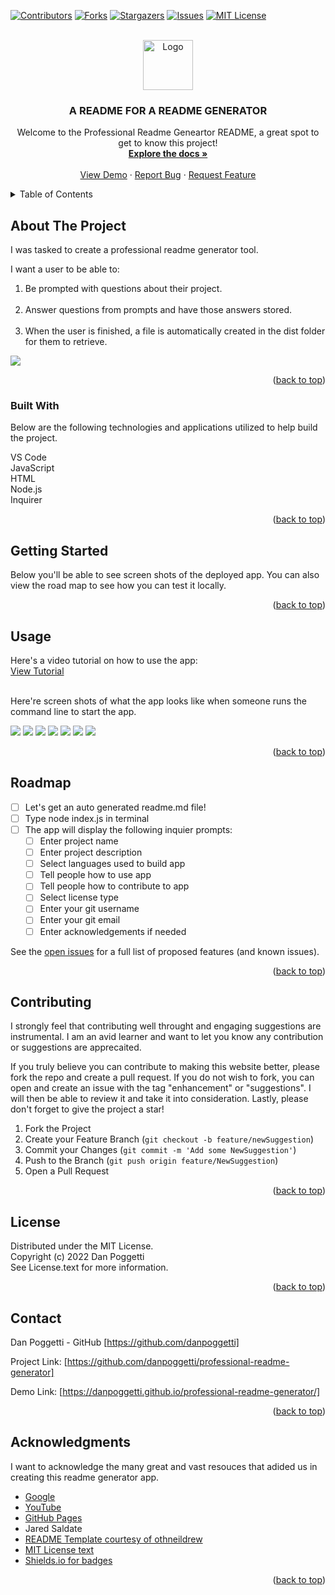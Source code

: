 <a name="readme-top"></a>

[![Contributors][contributors-shield]][contributors-url]
[![Forks][forks-shield]][forks-url]
[![Stargazers][stars-shield]][stars-url]
[![Issues][issues-shield]][issues-url]
[![MIT License][license-shield]][license-url]


<!-- PROJECT LOGO -->
<br />
<div align="center">
    <img src="./images/logo.png" alt="Logo" width="80" height="80">

  <h3 align="center">A README FOR A README GENERATOR</h3>

  <p align="center">
    Welcome to the Professional Readme Geneartor README, a great spot to get to know this project!
    <br />
    <a href="https://github.com/danpoggetti/professional-readme-generator"><strong>Explore the docs »</strong></a>
    <br />
    <br />
    <a href="https://danpoggetti.github.io/professional-readme-generator/">View Demo</a>
    ·
    <a href="https://github.com/danpoggetti/professional-readme-generator/issues">Report Bug</a>
    ·
    <a href="https://github.com/danpoggetti/professional-readme-generator/issues">Request Feature</a>
  </p>
</div>



<!-- TABLE OF CONTENTS -->
<details>
  <summary>Table of Contents</summary>
  <ol>
    <li>
      <a href="#about-the-project">About The Project</a>
      <ul>
        <li><a href="#built-with">Built With</a></li>
      </ul>
    </li>
    <li><a href="#getting-started">Getting Started</a></li>
    <li><a href="#usage">Usage</a></li>
    <li><a href="#roadmap">Roadmap</a></li>
    <li><a href="#contributing">Contributing</a></li>
    <li><a href="#license">License</a></li>
    <li><a href="#contact">Contact</a></li>
    <li><a href="#acknowledgments">Acknowledgments</a></li>
  </ol>
</details>



<!-- ABOUT THE PROJECT -->
## About The Project

I was tasked to create a professional readme generator tool.

I want a user to be able to:
<ol>
<li>Be prompted with questions about their project.</li><br>
<li>Answer questions from prompts and have those answers stored.</li><br>
<li>When the user is finished, a file is automatically created in the dist folder for them to retrieve.</li>
</ol>

![](./images/working%20preview.png)<br>


<p align="right">(<a href="#readme-top">back to top</a>)</p>

### Built With

Below are the following technologies and applications utilized to help build the project.<br>

VS Code<br>
JavaScript<br>
HTML<br>
Node.js<br>
Inquirer<br>

<p align="right">(<a href="#readme-top">back to top</a>)</p>

<!-- GETTING STARTED -->
## Getting Started

Below you'll be able to see screen shots of the deployed app. You can also view the road map to see how you can test it locally.

<p align="right">(<a href="#readme-top">back to top</a>)</p>

<!-- USAGE EXAMPLES -->
## Usage

Here's a video tutorial on how to use the app:<br>
<a href="https://drive.google.com/file/d/1KFLmiKclLi2kLYyg-wbyLG2W9rv_rXD3/view">View Tutorial</a><br><br>

Here're screen shots of what the app looks like when someone runs the command line to start the app.

![](./images/readme_terminal.png)
![](./images/running%20node%20prompt.png)
![](./images/selecting%20languages.png)
![](./images/selecting%20license.png)
![](./images/project%20success%20display.png)
![](./images/projected%20created%20in%20dist%20folder.png)
![](./images/working%20preview.png)

<p align="right">(<a href="#readme-top">back to top</a>)</p>



<!-- ROADMAP -->
## Roadmap

- [ ] Let's get an auto generated readme.md file!
- [ ] Type node index.js in terminal
- [ ] The app will display the following inquier prompts:
    - [ ] Enter project name
    - [ ] Enter project description
    - [ ] Select languages used to build app
    - [ ] Tell people how to use app
    - [ ] Tell people how to contribute to app
    - [ ] Select license type
    - [ ] Enter your git username
    - [ ] Enter your git email
    - [ ] Enter acknowledgements if needed

See the [open issues](https://github.com/danpoggetti/professional-readme-generator/issues) for a full list of proposed features (and known issues).

<p align="right">(<a href="#readme-top">back to top</a>)</p>



<!-- CONTRIBUTING -->
## Contributing

I strongly feel that contributing well throught and engaging suggestions are instrumental. I am an avid learner and want to let you know any contribution or suggestions are apprecaited.

If you truly believe you can contribute to making this website better, please fork the repo and create a pull request. If you do not wish to fork, you can open and create an issue with the tag "enhancement" or "suggestions". I will then be able to review it and take it into consideration. Lastly, please don't forget to give the project a star!

1. Fork the Project
2. Create your Feature Branch (`git checkout -b feature/newSuggestion`)
3. Commit your Changes (`git commit -m 'Add some NewSuggestion'`)
4. Push to the Branch (`git push origin feature/NewSuggestion`)
5. Open a Pull Request


<p align="right">(<a href="#readme-top">back to top</a>)</p>




<!-- LICENSE -->
## License

Distributed under the MIT License.<br>
Copyright (c) 2022 Dan Poggetti<br>
See License.text for more information.
<p align="right">(<a href="#readme-top">back to top</a>)</p>



<!-- CONTACT -->
## Contact

Dan Poggetti - GitHub [https://github.com/danpoggetti]

Project Link: [https://github.com/danpoggetti/professional-readme-generator]

Demo Link: [https://danpoggetti.github.io/professional-readme-generator/]

<p align="right">(<a href="#readme-top">back to top</a>)</p>



<!-- ACKNOWLEDGMENTS -->
## Acknowledgments

I want to acknowledge the many great and vast resouces that adided us in creating this readme generator app.

* [Google](https://www.google.com)
* [YouTube](https://www.youtube.com)
* [GitHub Pages](https://pages.github.com)
* Jared Saldate
* [README Template courtesy of othneildrew](https://github.com/othneildrew/Best-README-Template)
* [MIT License text](https://mit-license.org/license.txt)
* [Shields.io for badges](https://shields.io/)


<p align="right">(<a href="#readme-top">back to top</a>)</p>



<!-- MARKDOWN LINKS & IMAGES -->
<!-- https://www.markdownguide.org/basic-syntax/#reference-style-links -->
[contributors-shield]: https://img.shields.io/github/contributors-anon/danpoggetti/professional-readme-generator?style=for-the-badge
[contributors-url]: https://github.com/danpoggetti/professional-readme-generator/graphs/contributors
[forks-shield]: https://img.shields.io/github/forks/danpoggetti/professional-readme-generator?style=for-the-badge
[forks-url]: https://github.com/danpoggetti/professional-readme-generator/network/members
[stars-shield]: https://img.shields.io/github/stars/danpoggetti/professional-readme-generator?style=for-the-badge
[stars-url]: https://github.com/danpoggetti/professional-readme-generator/stargazers
[issues-shield]: https://img.shields.io/github/issues/danpoggetti/professional-readme-generator?style=for-the-badge
[issues-url]: https://github.com/danpoggetti/professional-readme-generator/issues
[license-shield]: https://img.shields.io/github/license/danpoggetti/professional-readme-generator?style=for-the-badge
[license-url]: https://github.com/danpoggetti/professional-readme-generator/blob/main/LICENSE
[product-screenshot]: images/screenshot.png